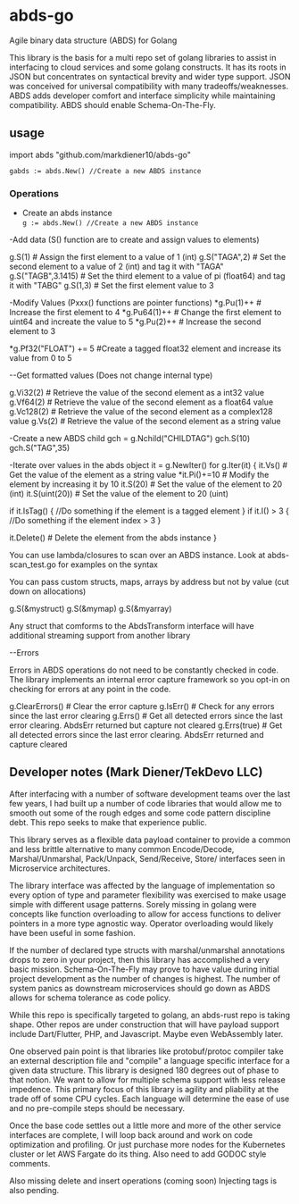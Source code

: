 # abds-go

Agile binary data structure (ABDS) for Golang

This library is the basis for a multi repo set of golang libraries to assist in interfacing to cloud services and some golang constructs.  It has its roots in JSON but concentrates on syntactical brevity and wider type support.  JSON was conceived for universal compatibility with many tradeoffs/weaknesses.  ABDS adds developer comfort and interface simplicity while maintaining compatibility. ABDS should enable Schema-On-The-Fly.

## usage

import abds "github.com/markdiener10/abds-go"

`gabds := abds.New() //Create a new ABDS instance`

### Operations

- Create an abds instance  
`g := abds.New() //Create a new ABDS instance`

-Add data (S() function are to create and assign values to elements)

g.S(1)  # Assign the first element to a value of 1 (int)
g.S("TAGA",2)  # Set the second element to a value of 2 (int) and tag it with "TAGA"
g.S("TAGB",3.1415)  # Set the third element to a value of pi (float64) and tag it with "TABG"
g.S(1,3) # Set the first element value to 3

-Modify Values (Pxxx() functions are pointer functions)
*g.Pu(1)++ # Increase the first element to 4
*g.Pu64(1)++ # Change the first element to uint64 and increate the value to 5
*g.Pu(2)++ # Increase the second element to 3 

*g.Pf32("FLOAT") += 5 #Create a tagged float32 element and increase its value from 0 to 5

--Get formatted values (Does not change internal type)

g.Vi32(2) # Retrieve the value of the second element as a int32 value
g.Vf64(2) # Retrieve the value of the second element as a float64 value
g.Vc128(2) # Retrieve the value of the second element as a complex128 value
g.Vs(2) # Retrieve the value of the second element as a string value

-Create a new ABDS child 
gch = g.Nchild("CHILDTAG")
gch.S(10)
gch.S("TAG",35)

-Iterate over values in the abds object
it = g.NewIter()
for g.Iter(it) {
  it.Vs() # Get the value of the element as a string value
  *it.Pi()+=10 # Modify the element by increasing it by 10
  it.S(20) # Set the value of the element to 20 (int)
  it.S(uint(20)) # Set the value of the element to 20 (uint)  

  if it.IsTag() {
    //Do something if the element is a tagged element
  }
  if it.I() > 3 {
    //Do something if the element index > 3
  }

  it.Delete() # Delete the element from the abds instance
}

You can use lambda/closures to scan over an ABDS instance.  Look at
abds-scan_test.go for examples on the syntax

You can pass custom structs, maps, arrays by address but not by value (cut down on allocations)

g.S(&mystruct)
g.S(&mymap)
g.S(&myarray)

Any struct that comforms to the AbdsTransform interface will have additional streaming support from another library

--Errors

Errors in ABDS operations do not need to be constantly checked in code. The library implements
an internal error capture framework so you opt-in on checking for errors at any point in the code.  

g.ClearErrors() # Clear the error capture
g.IsErr() # Check for any errors since the last error clearing
g.Errs() # Get all detected errors since the last error clearing.  AbdsErr returned but capture not cleared
g.Errs(true) # Get all detected errors since the last error clearing.  AbdsErr returned and capture cleared

## Developer notes  (Mark Diener/TekDevo LLC)

After interfacing with a number of software development teams over the last few years, I had built up a number of code libraries that would allow me to smooth out some of the rough edges and some code pattern discipline debt.  This repo seeks to make that experience public.

This library serves as a flexible data payload container to provide a common and less brittle alternative to many common Encode/Decode, Marshal/Unmarshal, Pack/Unpack, Send/Receive, Store/ interfaces seen in Microservice architectures.

The library interface was affected by the language of implementation so every option of type and parameter flexibility was exercised to make usage simple with different usage patterns.  Sorely missing in golang were concepts like function overloading to allow for access functions to deliver pointers in a more type agnostic way.  Operator overloading would likely have been useful in some fashion.

If the number of declared type structs with marshal/unmarshal annotations drops to zero
in your project, then this library has accomplished a very basic mission.  Schema-On-The-Fly may prove to have value during initial project development as the number of changes is highest.  The number of system panics as downstream microservices should go down as ABDS allows for schema tolerance as code policy.

While this repo is specifically targeted to golang, an abds-rust repo is taking shape. Other repos are under construction that will have payload support include Dart/Flutter, PHP, and Javascript.  Maybe even WebAssembly later.

One observed pain point is that libraries like protobuf/protoc compiler take an external description file and "compile" a language specific interface for a given data structure.  This library is designed 180 degrees out of phase to that notion. We want to allow for multiple schema support with less release impedence.  This primary focus of this library is agility and pliability at the trade off of some CPU cycles.  Each language will determine the ease of use and no pre-compile steps should be necessary.

Once the base code settles out a little more and more of the other service interfaces are complete, I will loop back around and work on code optimization and profiling.  Or just purchase more nodes for the Kubernetes cluster or let AWS Fargate do its thing. Also need to add GODOC style comments.

Also missing delete and insert operations (coming soon)
Injecting tags is also pending.